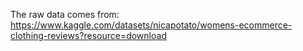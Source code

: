 The raw data comes from: https://www.kaggle.com/datasets/nicapotato/womens-ecommerce-clothing-reviews?resource=download
